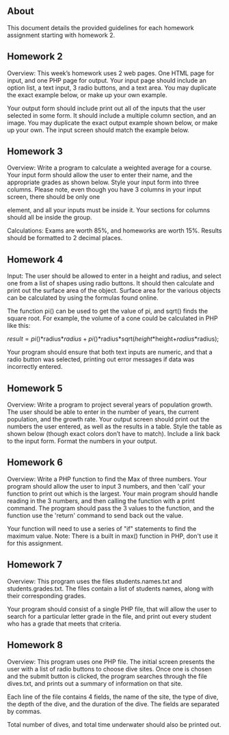 ## About

This document details the provided guidelines for each homework assignment starting with homework 2.

## Homework 2

Overview:  This week’s homework uses 2 web pages.  One HTML page for input, and one PHP page for output.  Your input page should include an option list, a text input, 3 radio buttons, and a text area.  You may duplicate the exact example below, or make up your own example. 

Your output form should include print out all of the inputs that the user selected in some form.  It should include a multiple column section, and an image.  You may duplicate the exact output example shown below, or make up your own.  The input screen should match the example below. 

## Homework 3

Overview:  Write a program to calculate a weighted average for a course.  Your input form should allow the user to enter their name, and the appropriate grades as shown below.  Style your input form into three columns.  Please note, even though you have 3 columns in your input screen, there should be only one <form> element, and all your inputs must be inside it.  Your sections for columns should all be inside the <form> group.  

Calculations: Exams are worth 85%,  and homeworks are worth 15%.  Results should be formatted to 2 decimal places.

## Homework 4

Input: The user should be allowed to enter in a height and radius, and select one from a list of shapes using radio buttons.  It should then calculate and print out the surface area of the object.  Surface area for the various objects can be calculated by using the formulas found online.

 
The function pi() can be used to get the value of pi, and sqrt() finds the square root.  For example, the volume of a cone could be calculated in PHP like this:

   $result = pi()*$radius*$radius + pi()*$radius*sqrt($height*$height+$radius*$radius);

 

Your program should ensure that both text inputs are numeric, and that a radio button was selected, printing out error messages if data was incorrectly entered. 

## Homework 5

Overview:  Write a program to project several years of population growth.  The user should be able to enter in the number of years, the current population, and the growth rate.  Your output screen should print out the numbers the user entered, as well as the results in a table. Style the table as shown below (though exact colors don’t have to match).   Include a link back to the input form. Format the numbers in your output. 

## Homework 6

Overview: Write a PHP function to find the Max of three numbers.   Your program should allow the user to input 3 numbers, and then 'call' your function to print out which is the largest.   Your main program should handle reading in the 3 numbers, and then calling the function with a print command.  The program should pass the 3 values to the function, and the function use the 'return' command to send back out the value.

Your function will need to use a series of "if" statements to find the maximum value.   Note: There is a built in max() function in PHP, don't use it for this assignment. 

## Homework 7

Overview:  This program uses the files students.names.txt and students.grades.txt. The files contain a list of students names, along with their corresponding grades.

Your program should consist of a single PHP file, that will allow the user to search for a particular letter grade in the file, and print out every student who has a grade that meets that criteria.

## Homework 8

Overview:  This program uses one PHP file.  The initial screen presents the user with a list of radio buttons to choose dive sites.  Once one is chosen and the submit button is clicked, the program searches through the file dives.txt, and prints out a summary of information on that site.

Each line of the file contains 4 fields, the name of the site, the type of dive, the depth of the dive, and the duration of the dive.  The fields are separated by commas. 

Total number of dives, and total time underwater should also be printed out. 
